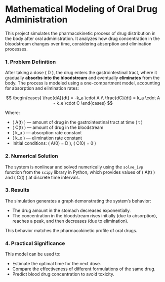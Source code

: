 
# Mathematical Modeling of Oral Drug Administration

This project simulates the pharmacokinetic process of drug distribution in the body after oral administration. It analyzes how drug concentration in the bloodstream changes over time, considering absorption and elimination processes.

### 1. Problem Definition

After taking a dose \( D \), the drug enters the gastrointestinal tract, where it gradually **absorbs into the bloodstream** and eventually **eliminates** from the body. The process is modeled using a one-compartment model, accounting for absorption and elimination rates:

$$
\begin{cases}
\frac{dA}{dt} = -k_a \cdot A \\
\frac{dC}{dt} = k_a \cdot A - k_e \cdot C
\end{cases}
$$

Where:
- \( A(t) \) — amount of drug in the gastrointestinal tract at time \( t \)
- \( C(t) \) — amount of drug in the bloodstream
- \( k_a \) — absorption rate constant
- \( k_e \) — elimination rate constant
- Initial conditions: \( A(0) = D \), \( C(0) = 0 \)

### 2. Numerical Solution

The system is nonlinear and solved numerically using the `solve_ivp` function from the `scipy` library in Python, which provides values of \( A(t) \) and \( C(t) \) at discrete time intervals.

### 3. Results

The simulation generates a graph demonstrating the system’s behavior:
- The drug amount in the stomach decreases exponentially.
- The concentration in the bloodstream rises initially (due to absorption), reaches a peak, and then decreases (due to elimination).

This behavior matches the pharmacokinetic profile of oral drugs.

### 4. Practical Significance

This model can be used to:
- Estimate the optimal time for the next dose.
- Compare the effectiveness of different formulations of the same drug.
- Predict blood drug concentration to avoid toxicity.
